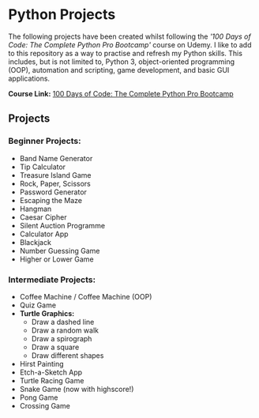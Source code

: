 # Python Projects
The following projects have been created whilst following the *'100 Days of Code: The Complete Python Pro Bootcamp'* course on Udemy.
I like to add to this repository as a way to practise and refresh my Python skills.
This includes, but is not limited to, Python 3, object-oriented programming (OOP), automation and scripting, game development, and basic GUI applications.

**Course Link:** [100 Days of Code: The Complete Python Pro Bootcamp](https://www.udemy.com/course/100-days-of-code/)

## Projects
### **Beginner Projects:**
- Band Name Generator
- Tip Calculator
- Treasure Island Game
- Rock, Paper, Scissors
- Password Generator
- Escaping the Maze
- Hangman
- Caesar Cipher
- Silent Auction Programme
- Calculator App
- Blackjack
- Number Guessing Game
- Higher or Lower Game

### **Intermediate Projects:**  
- Coffee Machine / Coffee Machine (OOP)
- Quiz Game
- **Turtle Graphics:**
  - Draw a dashed line
  - Draw a random walk
  - Draw a spirograph
  - Draw a square
  - Draw different shapes
- Hirst Painting
- Etch-a-Sketch App
- Turtle Racing Game
- Snake Game (now with highscore!)
- Pong Game
- Crossing Game
